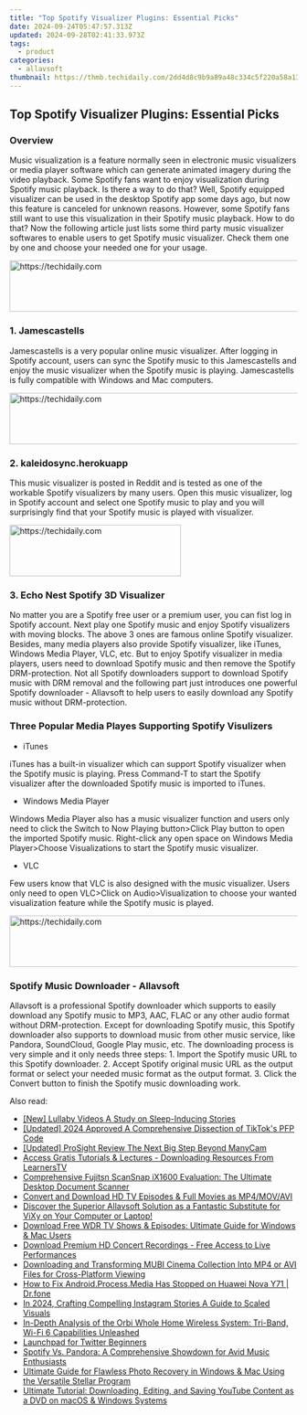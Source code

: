 ```yaml
---
title: "Top Spotify Visualizer Plugins: Essential Picks"
date: 2024-09-24T05:47:57.313Z
updated: 2024-09-28T02:41:33.973Z
tags:
  - product
categories:
  - allavsoft
thumbnail: https://thmb.techidaily.com/2dd4d8c9b9a89a48c334c5f220a58a13ed27cebc631991e7d2875a1b4897165f.jpg
---
```


## Top Spotify Visualizer Plugins: Essential Picks

### Overview

Music visualization is a feature normally seen in electronic music visualizers or media player software which can generate animated imagery during the video playback. Some Spotify fans want to enjoy visualization during Spotify music playback. Is there a way to do that? Well, Spotify equipped visualizer can be used in the desktop Spotify app some days ago, but now this feature is canceled for unknown reasons. However, some Spotify fans still want to use this visualization in their Spotify music playback. How to do that? Now the following article just lists some third party music visualizer softwares to enable users to get Spotify music visualizer. Check them one by one and choose your needed one for your usage.

<!-- affiliate ads begin -->
<a href="https://appsumo.8odi.net/c/5597632/2129740/7443" target="_top" id="2129740">
  <img src="//a.impactradius-go.com/display-ad/7443-2129740" border="0" alt="https://techidaily.com" width="728" height="90"/>
</a>
<img height="0" width="0" src="https://appsumo.8odi.net/i/5597632/2129740/7443" style="position:absolute;visibility:hidden;" border="0" />
<!-- affiliate ads end -->

### 1\. Jamescastells

Jamescastells is a very popular online music visualizer. After logging in Spotify account, users can sync the Spotify music to this Jamescastells and enjoy the music visualizer when the Spotify music is playing. Jamescastells is fully compatible with Windows and Mac computers.

<!-- affiliate ads begin -->
<a href="https://appsumo.8odi.net/c/5597632/2105876/7443" target="_top" id="2105876">
  <img src="//a.impactradius-go.com/display-ad/7443-2105876" border="0" alt="https://techidaily.com" width="728" height="90"/>
</a>
<img height="0" width="0" src="https://appsumo.8odi.net/i/5597632/2105876/7443" style="position:absolute;visibility:hidden;" border="0" />
<!-- affiliate ads end -->

### 2\. kaleidosync.herokuapp

This music visualizer is posted in Reddit and is tested as one of the workable Spotify visualizers by many users. Open this music visualizer, log in Spotify account and select one Spotify music to play and you will surprisingly find that your Spotify music is played with visualizer.

<!-- affiliate ads begin -->
<a href="https://aligracehair.sjv.io/c/5597632/2027162/19272" target="_top" id="2027162">
  <img src="//a.impactradius-go.com/display-ad/19272-2027162" border="0" alt="https://techidaily.com" width="300" height="90"/>
</a>
<img height="0" width="0" src="https://aligracehair.sjv.io/i/5597632/2027162/19272" style="position:absolute;visibility:hidden;" border="0" />
<!-- affiliate ads end -->

### 3\. Echo Nest Spotify 3D Visualizer

No matter you are a Spotify free user or a premium user, you can fist log in Spotify account. Next play one Spotify music and enjoy Spotify visualizers with moving blocks. The above 3 ones are famous online Spotify visualizer. Besides, many media players also provide Spotify visualizer, like iTunes, Windows Media Player, VLC, etc. But to enjoy Spotify visualizer in media players, users need to download Spotify music and then remove the Spotify DRM-protection. Not all Spotify downloaders support to download Spotify music with DRM removal and the following part just introduces one powerful Spotify downloader - Allavsoft to help users to easily download any Spotify music without DRM-protection.

### Three Popular Media Playes Supporting Spotify Visulizers

* iTunes

iTunes has a built-in visualizer which can support Spotify visualizer when the Spotify music is playing. Press Command-T to start the Spotify visualizer after the downloaded Spotify music is imported to iTunes.

* Windows Media Player

Windows Media Player also has a music visualizer function and users only need to click the Switch to Now Playing button>Click Play button to open the imported Spotify music. Right-click any open space on Windows Media Player>Choose Visualizations to start the Spotify music visualizer.

* VLC

Few users know that VLC is also designed with the music visualizer. Users only need to open VLC>Click on Audio>Visualization to choose your wanted visualization feature while the Spotify music is played.

<!-- affiliate ads begin -->
<a href="https://appsumo.8odi.net/c/5597632/2144297/7443" target="_top" id="2144297">
  <img src="//a.impactradius-go.com/display-ad/7443-2144297" border="0" alt="https://techidaily.com" width="600" height="90"/>
</a>
<img height="0" width="0" src="https://appsumo.8odi.net/i/5597632/2144297/7443" style="position:absolute;visibility:hidden;" border="0" />
<!-- affiliate ads end -->

### Spotify Music Downloader - Allavsoft

Allavsoft is a professional Spotify downloader which supports to easily download any Spotify music to MP3, AAC, FLAC or any other audio format without DRM-protection. Except for downloading Spotify music, this Spotify downloader also supports to download music from other music service, like Pandora, SoundCloud, Google Play music, etc. The downloading process is very simple and it only needs three steps: 1\. Import the Spotify music URL to this Spotify downloader. 2\. Accept Spotify original music URL as the output format or select your needed music format as the output format. 3\. Click the Convert button to finish the Spotify music downloading work.

<ins class="adsbygoogle"
     style="display:block"
     data-ad-format="autorelaxed"
     data-ad-client="ca-pub-7571918770474297"
     data-ad-slot="1223367746"></ins>

<ins class="adsbygoogle"
     style="display:block"
     data-ad-client="ca-pub-7571918770474297"
     data-ad-slot="8358498916"
     data-ad-format="auto"
     data-full-width-responsive="true"></ins>

<span class="atpl-alsoreadstyle">Also read:</span>
<div><ul>
<li><a href="https://extra-support.techidaily.com/new-lullaby-videos-a-study-on-sleep-inducing-stories/"><u>[New] Lullaby Videos A Study on Sleep-Inducing Stories</u></a></li>
<li><a href="https://tiktok-videos.techidaily.com/updated-2024-approved-a-comprehensive-dissection-of-tiktoks-pfp-code/"><u>[Updated] 2024 Approved A Comprehensive Dissection of TikTok's PFP Code</u></a></li>
<li><a href="https://on-screen-recording.techidaily.com/updated-prosight-review-the-next-big-step-beyond-manycam/"><u>[Updated] ProSight Review The Next Big Step Beyond ManyCam</u></a></li>
<li><a href="https://win-help.techidaily.com/access-gratis-tutorials-and-lectures-downloading-resources-from-learnerstv/"><u>Access Gratis Tutorials & Lectures - Downloading Resources From LearnersTV</u></a></li>
<li><a href="https://eaxpv-info.techidaily.com/comprehensive-fujitsn-scansnap-ix1600-evaluation-the-ultimate-desktop-document-scanner/"><u>Comprehensive Fujitsn ScanSnap iX1600 Evaluation: The Ultimate Desktop Document Scanner</u></a></li>
<li><a href="https://win-help.techidaily.com/convert-and-download-hd-tv-episodes-and-full-movies-as-mp4movavi/"><u>Convert and Download HD TV Episodes & Full Movies as MP4/MOV/AVI</u></a></li>
<li><a href="https://win-help.techidaily.com/discover-the-superior-allavsoft-solution-as-a-fantastic-substitute-for-vixy-on-your-computer-or-laptop/"><u>Discover the Superior Allavsoft Solution as a Fantastic Substitute for ViXy on Your Computer or Laptop!</u></a></li>
<li><a href="https://win-help.techidaily.com/download-free-wdr-tv-shows-and-episodes-ultimate-guide-for-windows-and-mac-users/"><u>Download Free WDR TV Shows & Episodes: Ultimate Guide for Windows & Mac Users</u></a></li>
<li><a href="https://win-help.techidaily.com/download-premium-hd-concert-recordings-free-access-to-live-performances/"><u>Download Premium HD Concert Recordings - Free Access to Live Performances</u></a></li>
<li><a href="https://win-help.techidaily.com/downloading-and-transforming-mubi-cinema-collection-into-mp4-or-avi-files-for-cross-platform-viewing/"><u>Downloading and Transforming MUBI Cinema Collection Into MP4 or AVI Files for Cross-Platform Viewing</u></a></li>
<li><a href="https://change-location.techidaily.com/how-to-fix-androidprocessmedia-has-stopped-on-huawei-nova-y71-drfone-by-drfone-fix-android-problems-fix-android-problems/"><u>How to Fix Android.Process.Media Has Stopped on Huawei Nova Y71 | Dr.fone</u></a></li>
<li><a href="https://instagram-clips.techidaily.com/in-2024-crafting-compelling-instagram-stories-a-guide-to-scaled-visuals/"><u>In 2024, Crafting Compelling Instagram Stories A Guide to Scaled Visuals</u></a></li>
<li><a href="https://buynow-info.techidaily.com/in-depth-analysis-of-the-orbi-whole-home-wireless-system-tri-band-wi-fi-6-capabilities-unleashed/"><u>In-Depth Analysis of the Orbi Whole Home Wireless System: Tri-Band, Wi-Fi 6 Capabilities Unleashed</u></a></li>
<li><a href="https://twitter-videos.techidaily.com/launchpad-for-twitter-beginners/"><u>Launchpad for Twitter Beginners</u></a></li>
<li><a href="https://win-help.techidaily.com/spotify-vs-pandora-a-comprehensive-showdown-for-avid-music-enthusiasts/"><u>Spotify Vs. Pandora: A Comprehensive Showdown for Avid Music Enthusiasts</u></a></li>
<li><a href="https://data-safeguard.techidaily.com/ultimate-guide-for-flawless-photo-recovery-in-windows-and-mac-using-the-versatile-stellar-program/"><u>Ultimate Guide for Flawless Photo Recovery in Windows & Mac Using the Versatile Stellar Program</u></a></li>
<li><a href="https://win-help.techidaily.com/ultimate-tutorial-downloading-editing-and-saving-youtube-content-as-a-dvd-on-macos-and-windows-systems/"><u>Ultimate Tutorial: Downloading, Editing, and Saving YouTube Content as a DVD on macOS & Windows Systems</u></a></li>
</ul></div>

